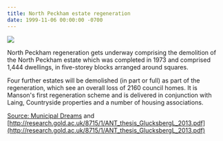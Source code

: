 ```yaml
---
title: North Peckham estate regeneration
date: 1999-11-06 00:00:00 -0700
---
```


![](http://35percent.org/img/northpeckhamaerial.jpg)

North Peckham regeneration gets underway comprising the demolition of the North Peckham estate which was completed in 1973 and comprised 1,444 dwellings, in five-storey blocks arranged around squares. 

Four further estates will be demolished (in part or full) as part of the regeneration, which see an overall loss of 2160 council homes. It is Manson's first regeneration scheme and is delivered in conjunction with Laing, Countryside properties and a number of housing associations.

[Source: Municipal Dreams](https://municipaldreams.wordpress.com/2016/10/25/the-five-estates-peckham-part-iii/)
and [http://research.gold.ac.uk/8715/1/ANT_thesis_GlucksbergL_2013.pdf](http://research.gold.ac.uk/8715/1/ANT_thesis_GlucksbergL_2013.pdf)
